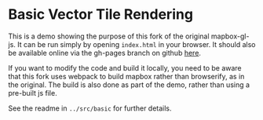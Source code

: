 # Basic Vector Tile Rendering
This is a demo showing the purpose of this fork of the original mapbox-gl-js.
It can be run simply by opening `index.html` in your browser. It should also be available online via the gh-pages branch on github [here](https://landtechnologies.github.io/Mapbox-vector-tiles-basic-js-renderer/debug/basic/).

If you want to modify the code and build it locally, you need to be aware that this fork uses webpack to build mapbox rather than browserify, as in the original. The build is also done as part of the demo, rather than using a pre-built js file.

See the readme in `../src/basic` for further details.
